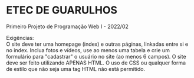 # ETEC DE GUARULHOS

Primeiro Projeto de Programação Web I - 2022/02<br/>

Exigências:<br/>
O site deve ter uma homepage (index) e outras páginas, linkadas entre si e no index.
Inclua fotos e vídeos, use ao menos uma tabela e crie um formulário para "cadastrar" o usuário no site (ao menos 6 campos).
O site deve ser feito utilizando APENAS HTML. O uso de CSS ou qualquer forma de estilo que não seja uma tag HTML não está permitido.
